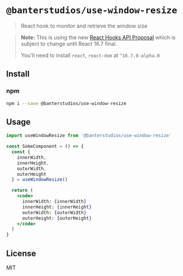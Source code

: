 # `@banterstudios/use-window-resize`

> React hook to monitor and retrieve the window size

> **Note:** This is using the new [React Hooks API Proposal](https://reactjs.org/docs/hooks-intro.html)
> which is subject to change until React 16.7 final.
>
> You'll need to install `react`, `react-dom` at `^16.7.0-alpha.0`

## Install

### npm

```bash
npm i --save @banterstudios/use-window-resize
```

## Usage

```jsx
import useWindowResize from '@banterstudios/use-window-resize'

const SomeComponent = () => {
  const {
    innerWidth,
    innerHeight,
    outerWidth,
    outerHeight
  } = useWindowResize()

  return (
    <code>
      innerWidth: {innerWidth}
      innerHeight: {innerHeight}
      outerWidth: {outerWidth}
      outerHeight: {outerHeight}
    </code>
  )
}
```

## License

MIT